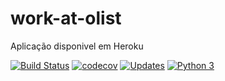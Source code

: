 # work-at-olist


Aplicação disponivel em Heroku

[![Build Status](https://travis-ci.com/jona04/work-at-olist.svg?branch=master)](https://travis-ci.com/jona04/app-curso-django)
[![codecov](https://codecov.io/gh/jona04/work-at-olist/branch/master/graph/badge.svg)](https://codecov.io/gh/jona04/app-curso-django)
[![Updates](https://pyup.io/repos/github/jona04/work-at-olist/shield.svg)](https://pyup.io/repos/github/jona04/app-curso-django/)
[![Python 3](https://pyup.io/repos/github/jona04/work-at-olist/python-3-shield.svg)](https://pyup.io/repos/github/jona04/app-curso-django/)
